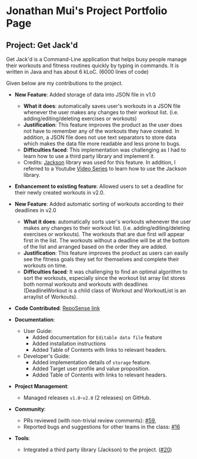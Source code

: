 # Jonathan Mui's Project Portfolio Page

## Project: Get Jack'd

Get Jack'd is a Command-Line application that helps busy people manage their workouts and fitness routines quickly by 
typing in commands. It is written in Java and has about 6 kLoC. (6000 lines of code)

Given below are my contributions to the project.

- **New Feature**: Added storage of data into JSON file in v1.0
    - **What it does**: automatically saves user's workouts in a JSON file whenever the user makes any changes to their
  workout list. (i.e. adding/editing/deleting exercises or workouts)
    - **Justification**: This feature improves the product as the user does not have to remember any of the workouts they 
  have created. In addition, a JSON file does not use text separators to store data which makes the data file more 
  readable and less prone to bugs. 
    - **Difficulties faced**: This implementation was challenging as I had to learn how to use a third party library and
  implement it. 
    - Credits: [Jackson](https://github.com/FasterXML/jackson) library was used for this feature. In addition, I 
  referred to a Youtube [Video Series](https://www.youtube.com/playlist?list=PLAuGQNR28pW4dOc5uytMdzcQ4-TCJFUN4) to 
  learn how to use the Jackson library. 

- **Enhancement to existing feature**: Allowed users to set a deadline for their newly created workouts in v2.0.

- **New Feature**: Added automatic sorting of workouts according to their deadlines in v2.0
    - **What it does**: automatically sorts user's workouts whenever the user makes any changes to their
      workout list. (i.e. adding/editing/deleting exercises or workouts). The workouts that are due first will appear
  first in the list. The workouts without a deadline will be at the bottom of the list and arranged based on the order
  they are added.
    - **Justification**: This feature improves the product as users can easily see the fitness goals they set for
  themselves and complete their workouts on time.
    - **Difficulties faced**: It was challenging to find an optimal algorithm to sort the workouts, especially since 
  the workout list array list stores both normal workouts and workouts with deadlines (DeadlineWorkout is a child class
  of Workout and WorkoutList is an arraylist of Workouts).

- **Code Contributed**: [RepoSense link](https://nus-cs2113-ay2122s1.github.io/tp-dashboard/?search=&sort=groupTitle&sortWithin=title&timeframe=commit&mergegroup=&groupSelect=groupByRepos&breakdown=true&checkedFileTypes=docs~functional-code~test-code~other&since=2021-09-25&tabOpen=true&tabType=authorship&tabAuthor=jonathanmui4&tabRepo=AY2122S1-CS2113T-F12-2%2Ftp%5Bmaster%5D&authorshipIsMergeGroup=false&authorshipFileTypes=docs~functional-code~test-code~other&authorshipIsBinaryFileTypeChecked=false)

- **Documentation**: 
    - User Guide:
      - Added documentation for `Editable data file` feature
      - Added installation instructions
      - Added Table of Contents with links to relevant headers. 
    - Developer's Guide:
      - Added implementation details of `storage` feature. 
      - Added Target user profile and value proposition.
      - Added Table of Contents with links to relevant headers.

- **Project Management**:
    - Managed releases `v1.0`-`v2.0` (2 releases) on GitHub.

- **Community**:
    - PRs reviewed (with non-trivial review comments): [#59](https://github.com/AY2122S1-CS2113T-F12-2/tp/pull/59#discussion_r725626678), 
    - Reported bugs and suggestions for other teams in the class: [#16](https://github.com/nus-cs2113-AY2122S1/tp/pull/16#pullrequestreview-792610333)

- **Tools**:
    - Integrated a third party library (Jackson) to the project. ([#20](https://github.com/AY2122S1-CS2113T-F12-2/tp/pull/20))